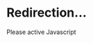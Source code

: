 <h1>Redirection...</h1>
<noscript>Please active Javascript</noscript>
<script type="text/javascript">
  var link = window.location.href;
  var str = link.split("#")[1];
  var links = ["/", "/tools", "/informatique", "/WebEdit", "https://github.com/ecologiccode/", "/Linux", "/Linux/KDE", "/Linux/Linix", "/Store-center/app#FirePage", "/EcoWeb"];
  if(str.indexOf("undefined")){
    location.href="/share/";
  }else {
   location.href=links[parseInt( str, 0 )];
   }</script>
